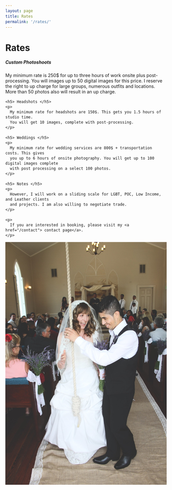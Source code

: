 ```yaml
---
layout: page
title: Rates
permalink: '/rates/'
---
```

<div class="row align-items-center">

  <div class="col-sm-6">
    <h1> Rates </h1>
    <h5 class="mt-3"> Custom Photoshoots </h5>
    <p>
      My minimum rate is 250$ for up to three hours of work onsite plus post-processing.
      You will images up to 50 digital images for this price. I reserve the right to
      up charge for large groups, numerous outfits and locations. More than 50 photos
      also will result in an up charge.
    </p>

    <h5> Headshots </h5>
    <p>
      My minimum rate for headshots are 150$. This gets you 1.5 hours of studio time.
      You will get 10 images, complete with post-processing.
    </p>

    <h5> Weddings </h5>
    <p>
      My minimum rate for wedding services are 800$ + transportation costs. This gives
      you up to 6 hours of onsite photography. You will get up to 100 digital images complete
      with post processing on a select 100 photos.
    </p>

    <h5> Notes </h5>
    <p>
      However, I will work on a sliding scale for LGBT, POC, Low Income, and Leather clients
      and projects. I am also willing to negotiate trade.
    </p>

    <p>
      If you are interested in booking, please visit my <a href="/contact"> contact page</a>.
    </p>
  </div>
  <div class="col-sm-6">
    <img src="/images/photography/wedding/julie6.jpg" />
  </div>
</div>

